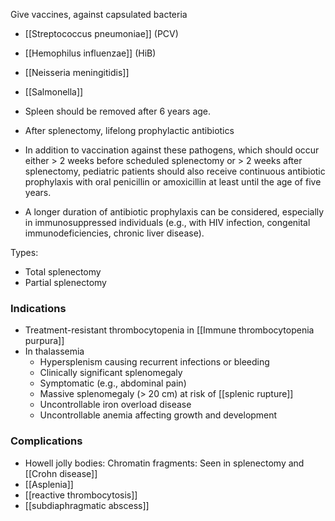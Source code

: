 Give vaccines, against capsulated bacteria
- [[Streptococcus pneumoniae]] (PCV)
- [[Hemophilus influenzae]] (HiB)
- [[Neisseria meningitidis]]
- [[Salmonella]] 

- Spleen should be removed after 6 years age. 
- After splenectomy, lifelong prophylactic antibiotics
- In addition to vaccination against these pathogens, which should occur either > 2 weeks before scheduled splenectomy or > 2 weeks after splenectomy, pediatric patients should also receive continuous antibiotic prophylaxis with oral penicillin or amoxicillin at least until the age of five years.
- A longer duration of antibiotic prophylaxis can be considered, especially in immunosuppressed individuals (e.g., with HIV infection, congenital immunodeficiencies, chronic liver disease). 

Types: 
- Total splenectomy
- Partial splenectomy

### Indications
- Treatment-resistant thrombocytopenia in [[Immune thrombocytopenia purpura]] 
- In thalassemia
	- Hypersplenism causing recurrent infections or bleeding
	- Clinically significant splenomegaly
    - Symptomatic (e.g., abdominal pain)
    - Massive splenomegaly (> 20 cm) at risk of [[splenic rupture]]
	- Uncontrollable iron overload disease
	- Uncontrollable anemia affecting growth and development 

### Complications
- Howell jolly bodies: Chromatin fragments: Seen in splenectomy and [[Crohn disease]]
- [[Asplenia]] 
- [[reactive thrombocytosis]] 
- [[subdiaphragmatic abscess]] 
